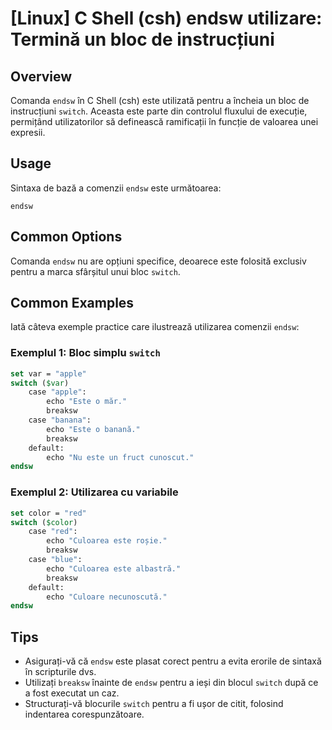 # [Linux] C Shell (csh) endsw utilizare: Termină un bloc de instrucțiuni

## Overview
Comanda `endsw` în C Shell (csh) este utilizată pentru a încheia un bloc de instrucțiuni `switch`. Aceasta este parte din controlul fluxului de execuție, permițând utilizatorilor să definească ramificații în funcție de valoarea unei expresii.

## Usage
Sintaxa de bază a comenzii `endsw` este următoarea:

```
endsw
```

## Common Options
Comanda `endsw` nu are opțiuni specifice, deoarece este folosită exclusiv pentru a marca sfârșitul unui bloc `switch`.

## Common Examples
Iată câteva exemple practice care ilustrează utilizarea comenzii `endsw`:

### Exemplul 1: Bloc simplu `switch`
```csh
set var = "apple"
switch ($var)
    case "apple":
        echo "Este o măr."
        breaksw
    case "banana":
        echo "Este o banană."
        breaksw
    default:
        echo "Nu este un fruct cunoscut."
endsw
```

### Exemplul 2: Utilizarea cu variabile
```csh
set color = "red"
switch ($color)
    case "red":
        echo "Culoarea este roșie."
        breaksw
    case "blue":
        echo "Culoarea este albastră."
        breaksw
    default:
        echo "Culoare necunoscută."
endsw
```

## Tips
- Asigurați-vă că `endsw` este plasat corect pentru a evita erorile de sintaxă în scripturile dvs.
- Utilizați `breaksw` înainte de `endsw` pentru a ieși din blocul `switch` după ce a fost executat un caz.
- Structurați-vă blocurile `switch` pentru a fi ușor de citit, folosind indentarea corespunzătoare.